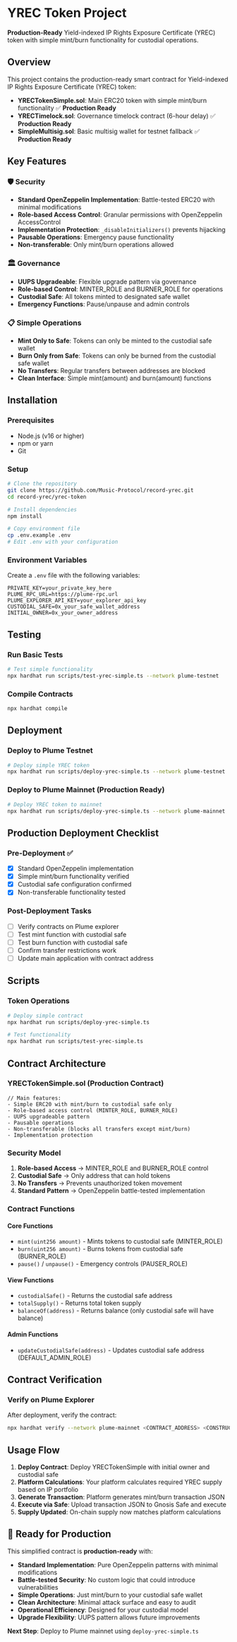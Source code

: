 # YREC Token Project

**Production-Ready** Yield-indexed IP Rights Exposure Certificate (YREC) token with simple mint/burn functionality for custodial operations.

## Overview

This project contains the production-ready smart contract for Yield-indexed IP Rights Exposure Certificate (YREC) token:
- **YRECTokenSimple.sol**: Main ERC20 token with simple mint/burn functionality ✅ **Production Ready**
- **YRECTimelock.sol**: Governance timelock contract (6-hour delay) ✅ **Production Ready**  
- **SimpleMultisig.sol**: Basic multisig wallet for testnet fallback ✅ **Production Ready**

## Key Features

### 🛡️ Security
- **Standard OpenZeppelin Implementation**: Battle-tested ERC20 with minimal modifications
- **Role-based Access Control**: Granular permissions with OpenZeppelin AccessControl
- **Implementation Protection**: `_disableInitializers()` prevents hijacking
- **Pausable Operations**: Emergency pause functionality
- **Non-transferable**: Only mint/burn operations allowed

### 🏛️ Governance
- **UUPS Upgradeable**: Flexible upgrade pattern via governance
- **Role-based Control**: MINTER_ROLE and BURNER_ROLE for operations
- **Custodial Safe**: All tokens minted to designated safe wallet
- **Emergency Functions**: Pause/unpause and admin controls

### 📋 Simple Operations
- **Mint Only to Safe**: Tokens can only be minted to the custodial safe wallet
- **Burn Only from Safe**: Tokens can only be burned from the custodial safe wallet
- **No Transfers**: Regular transfers between addresses are blocked
- **Clean Interface**: Simple mint(amount) and burn(amount) functions

## Installation

### Prerequisites
- Node.js (v16 or higher)
- npm or yarn
- Git

### Setup
```bash
# Clone the repository
git clone https://github.com/Music-Protocol/record-yrec.git
cd record-yrec/yrec-token

# Install dependencies
npm install

# Copy environment file
cp .env.example .env
# Edit .env with your configuration
```

### Environment Variables
Create a `.env` file with the following variables:
```env
PRIVATE_KEY=your_private_key_here
PLUME_RPC_URL=https://plume-rpc.url
PLUME_EXPLORER_API_KEY=your_explorer_api_key
CUSTODIAL_SAFE=0x_your_safe_wallet_address
INITIAL_OWNER=0x_your_owner_address
```

## Testing

### Run Basic Tests
```bash
# Test simple functionality
npx hardhat run scripts/test-yrec-simple.ts --network plume-testnet
```

### Compile Contracts
```bash
npx hardhat compile
```

## Deployment

### Deploy to Plume Testnet
```bash
# Deploy simple YREC token
npx hardhat run scripts/deploy-yrec-simple.ts --network plume-testnet
```

### Deploy to Plume Mainnet (Production Ready)
```bash
# Deploy YREC token to mainnet
npx hardhat run scripts/deploy-yrec-simple.ts --network plume-mainnet
```

## Production Deployment Checklist

### Pre-Deployment ✅
- [x] Standard OpenZeppelin implementation
- [x] Simple mint/burn functionality verified
- [x] Custodial safe configuration confirmed
- [x] Non-transferable functionality tested

### Post-Deployment Tasks
- [ ] Verify contracts on Plume explorer
- [ ] Test mint function with custodial safe
- [ ] Test burn function with custodial safe
- [ ] Confirm transfer restrictions work
- [ ] Update main application with contract address

## Scripts

### Token Operations
```bash
# Deploy simple contract
npx hardhat run scripts/deploy-yrec-simple.ts

# Test functionality
npx hardhat run scripts/test-yrec-simple.ts
```

## Contract Architecture

### YRECTokenSimple.sol (Production Contract)
```solidity
// Main features:
- Simple ERC20 with mint/burn to custodial safe only
- Role-based access control (MINTER_ROLE, BURNER_ROLE)
- UUPS upgradeable pattern
- Pausable operations
- Non-transferable (blocks all transfers except mint/burn)
- Implementation protection
```

### Security Model
1. **Role-based Access** → MINTER_ROLE and BURNER_ROLE control
2. **Custodial Safe** → Only address that can hold tokens
3. **No Transfers** → Prevents unauthorized token movement
4. **Standard Pattern** → OpenZeppelin battle-tested implementation

### Contract Functions

#### Core Functions
- `mint(uint256 amount)` - Mints tokens to custodial safe (MINTER_ROLE)
- `burn(uint256 amount)` - Burns tokens from custodial safe (BURNER_ROLE)
- `pause()` / `unpause()` - Emergency controls (PAUSER_ROLE)

#### View Functions
- `custodialSafe()` - Returns the custodial safe address
- `totalSupply()` - Returns total token supply
- `balanceOf(address)` - Returns balance (only custodial safe will have balance)

#### Admin Functions
- `updateCustodialSafe(address)` - Updates custodial safe address (DEFAULT_ADMIN_ROLE)

## Contract Verification

### Verify on Plume Explorer
After deployment, verify the contract:
```bash
npx hardhat verify --network plume-mainnet <CONTRACT_ADDRESS> <CONSTRUCTOR_ARGS>
```

## Usage Flow

1. **Deploy Contract**: Deploy YRECTokenSimple with initial owner and custodial safe
2. **Platform Calculations**: Your platform calculates required YREC supply based on IP portfolio
3. **Generate Transaction**: Platform generates mint/burn transaction JSON
4. **Execute via Safe**: Upload transaction JSON to Gnosis Safe and execute
5. **Supply Updated**: On-chain supply now matches platform calculations

## 🚀 Ready for Production

This simplified contract is **production-ready** with:

- **Standard Implementation**: Pure OpenZeppelin patterns with minimal modifications
- **Battle-tested Security**: No custom logic that could introduce vulnerabilities
- **Simple Operations**: Just mint/burn to your custodial safe wallet
- **Clean Architecture**: Minimal attack surface and easy to audit
- **Operational Efficiency**: Designed for your custodial model
- **Upgrade Flexibility**: UUPS pattern allows future improvements

**Next Step**: Deploy to Plume mainnet using `deploy-yrec-simple.ts`